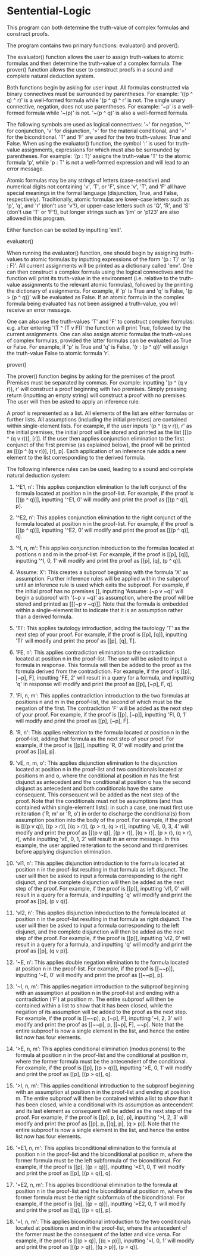 # Sentential-Logic
This program can both determine the truth-value of complex formulas and construct proofs. 

The program contains two primary functions: evaluator() and prover(). 

The evaluator() function allows the user to assign truth-values to atomic formulas and then determine the truth-value of a complex formula. The prover() function allows the user to construct proofs in a sound and complete natural deduction system. 

Both functions begin by asking for user input. All formulas constructed via binary connectives must be surrounded by parentheses. For example: '((p ^ q) ^ r)' is a well-formed formula while '(p ^ q) ^ r' is not. The single unary connective, negation, does not use parentheses. For example: '\~p' is a well-formed formula while '\~(p)' is not. '\~(p ^ q)' is also a well-formed formula. 

The following symbols are used as logical connectives: '\~' for negation, '^' for conjunction, 'v' for disjunction, '>' for the material conditional, and '=' for the biconditional. 'T' and 'F' are used for the two truth-values: True and False. When using the evaluator() function, the symbol ':' is used for truth-value assignments, expressions for which must also be surrounded by parentheses. For example: '(p : T)' assigns the truth-value 'T' to the atomic formula 'p', while 'p : T' is not a well-formed expression and will lead to an error message. 

Atomic formulas may be any strings of letters (case-sensitive) and numerical digits not containing 'v', 'T', or 'F', since 'v', 'T', and 'F' all have special meanings in the formal language (disjunction, True, and False, respectively). Traditionally, atomic formulas are lower-case letters such as 'p', 'q', and 'r' (don't use 'v'!), or upper-case letters such as 'Q', 'R', and 'S' (don't use 'T' or 'F'!), but longer strings such as 'jim' or 'p123' are also allowed in this program. 

Either function can be exited by inputting 'exit'. 

evaluator()

When running the evaluator() function, one should begin by assigning truth-values to atomic formulas by inputting expressions of the form '(p : T)' or '(q : F)'. All current assignments will be printed as a dictionary called 'env'. One can then construct a complex formula using the logical connectives and the function will print its truth-value in the environment (i.e. relative to the truth-value assignments to the relevant atomic formulas), followed by the printing the dictionary of assignments. For example, if 'p' is True and 'q' is False, '(p > (p ^ q))' will be evaluated as False. If an atomic formula in the complex formula being evaluated has not been assigned a truth-value, you will receive an error message. 

One can also use the truth-values 'T' and 'F' to construct complex formulas: e.g. after entering '(T ^ (T v F))' the function will print True, followed by the current assignments. One can also assign atomic formulas the truth-values of complex formulas, provided the latter formulas can be evaluated as True or False. For example, if 'p' is True and 'q' is False, '(r : (p ^ q))' will assign the truth-value False to atomic formula 'r'. 

prover()

The prover() function begins by asking for the premises of the proof. Premises must be separated by commas. For example: inputting '(p ^ (q v r)), r' will construct a proof beginning with two premises. Simply pressing return (inputting an empty string) will construct a proof with no premises. The user will then be asked to apply an inference rule. 

A proof is represented as a list. All elements of the list are either formulas or further lists. All assumptions (including the initial premises) are contained within single-element lists. For example, if the user inputs '(p ^ (q v r)), r' as the initial premises, the initial proof will be stored and printed as the list [[(p ^ (q v r))], [r]]. If the user then applies conjunction elimination to the first conjunct of the first premise (as explained below), the proof will be printed as [[(p ^ (q v r))], [r], p]. Each application of an inference rule adds a new element to the list corresponding to the derived formula. 

The following inference rules can be used, leading to a sound and complete natural deduction system: 

1. '^E1, n': This applies conjunction elimination to the left conjunct of the formula located at position n in the proof-list. For example, if the proof is [[(p ^ q)]], inputting '^E1, 0' will modify and print the proof as [[(p ^ q)], p]. 

2. '^E2, n': This applies conjunction elimination to the right conjunct of the formula located at position n in the proof-list. For example, if the proof is [[(p ^ q)]], inputting '^E2, 0' will modify and print the proof as [[(p ^ q)], q]. 

3. '^I, n, m': This applies conjunction introduction to the formulas located at postions n and m in the proof-list. For example, if the proof is [[p], [q]], inputting '^I, 0, 1' will modify and print the proof as [[p], [q], (p ^ q)]. 

4. 'Assume: X': This creates a subproof beginning with the formula 'X' as assumption. Further inference rules will be applied within the subproof until an inference rule is used which exits the subproof. For example, if the initial proof has no premises [], inputting 'Assume: (\~p v \~q)' will begin a subproof with '(\~p v \~q)' as assumption, where the proof will be stored and printed as [[(\~p v \~q)]]. Note that the formula is embedded within a single-element list to indicate that it is an assumption rather than a derived formula. 

5. 'TI': This applies tautology introduction, adding the tautology 'T' as the next step of your proof. For example, if the proof is [[p], [q]], inputting 'TI' will modify and print the proof as [[p], [q], T]. 

6. 'FE, n': This applies contradiction elimination to the contradiction located at position n in the proof-list. The user will be asked to input a formula in response. This formula will then be added to the proof as the formula derived from the contradiction. For example, if the proof is [[p], [\~p], F], inputting 'FE, 2' will result in a query for a formula, and inputting 'q' in response will modify and print the proof as [[p], [\~p], F, q]. 

7. 'FI, n, m': This applies contradiction introduction to the two formulas at positions n and m in the proof-list, the second of which must be the negation of the first. The contradiction 'F' will be added as the next step of your proof. For example, if the proof is [[p], [\~p]], inputting 'FI, 0, 1' will modify and print the proof as [[p], [\~p], F]. 

8. 'R, n': This applies reiteration to the formula located at position n in the proof-list, adding that formula as the next step of your proof. For example, if the proof is [[p]], inputting 'R, 0' will modify and print the proof as [[p], p]. 

9. 'vE, n, m, o': This applies disjunction elimination to the disjunction located at position n in the proof-list and two conditionals located at positions m and o, where the conditional at position m has the first disjunct as antecedent and the conditional at position o has the second disjunct as antecedent and both conditionals have the same consequent. This consequent will be added as the next step of the proof. Note that the conditionals must not be assumptions (and thus contained within single-element lists): in such a case, one must first use reiteration ('R, m' or 'R, o') in order to discharge the conditional(s) from assumption position into the body of the proof. For example, if the proof is [[(p v q)], [(p > r)], [(q > r)], (p > r), (q > r)], inputting 'vE, 0, 3, 4' will modify and print the proof as [[(p v q)], [(p > r)], [(q > r)], (p > r), (q > r), r], while inputting 'vE, 0, 1, 2' will result in an error message. In this example, the user applied reiteration to the second and third premises before applying disjunction elimination. 

10. 'vI1, n': This applies disjunction introduction to the formula located at position n in the proof-list resulting in that formula as left disjunct. The user will then be asked to input a formula corresponding to the right disjunct, and the complete disjunction will then be added as the next step of the proof. For example, if the proof is [[p]], inputting 'vI1, 0' will result in a query for a formula, and inputting 'q' will modify and print the proof as [[p], (p v q)]. 

11. 'vI2, n': This applies disjunction introduction to the formula located at position n in the proof-list resulting in that formula as right disjunct. The user will then be asked to input a formula corresponding to the left disjunct, and the complete disjunction will then be added as the next step of the proof. For example, if the proof is [[p]], inputting 'vI2, 0' will result in a query for a formula, and inputting 'q' will modify and print the proof as [[p], (q v p)]. 

12. '\~E, n': This applies double negation elimination to the formula located at position n in the proof-list. For example, if the proof is [[\~\~p]], inputting '~E, 0' will modify and print the proof as [[\~\~p], p]. 

13. '\~I, n, m': This applies negation introduction to the subproof beginning with an assumption at position n in the proof-list and ending with a contradiction ('F') at position m. The entire subproof will then be contained within a list to show that it has been closed, while the negation of its assumption will be added to the proof as the next step. For example, if the proof is [[\~\~p], p, [\~p], F], inputting '\~I, 2, 3' will modify and print the proof as [[\~\~p], p, [[\~p], F], \~\~p]. Note that the entire subproof is now a single element in the list, and hence the entire list now has four elements. 

14. '>E, n, m': This applies conditional elimination (modus ponens) to the formula at position n in the proof-list and the conditional at position m, where the former formula must be the antecendent of the conditional. For example, if the proof is [[p], [(p > q)]], inputting '>E, 0, 1' will modify and print the proof as [[p], [(p > q)], q]. 

15. '>I, n, m': This applies conditional introduction to the subproof beginning with an assumption at position n in the proof-list and ending at position m. The entire subproof will then be contained within a list to show that it has been closed, while a conditional with its assumption as antecendent and its last element as consequent will be added as the next step of the proof. For example, if the proof is [[p], p, [q], p], inputting '>I, 2, 3' will modify and print the proof as [[p], p, [[q], p], (q > p)]. Note that the entire subproof is now a single element in the list, and hence the entire list now has four elements. 

16. '=E1, n, m': This applies biconditional elimination to the formula at position n in the proof-list and the biconditional at position m, where the former formula must be the left subformula of the biconditional. For example, if the proof is [[p], [(p = q)]], inputting '=E1, 0, 1' will modify and print the proof as [[p], [(p = q)], q]. 

17. '=E2, n, m': This applies biconditional elimination to the formula at position n in the proof-list and the biconditional at position m, where the former formula must be the right subformula of the biconditional. For example, if the proof is [[q], [(p = q)]], inputting '=E2, 0, 1' will modify and print the proof as [[q], [(p = q)], p]. 

18. '=I, n, m': This applies biconditional introduction to the two conditionals located at positions n and m in the proof-list, where the antecedent of the former must be the consequent of the latter and vice versa. For example, if the proof is [[(p > q)], [(q > p)]], inputting '=I, 0, 1' will modify and print the proof as [[(p > q)], [(q > p)], (p = q)]. 
